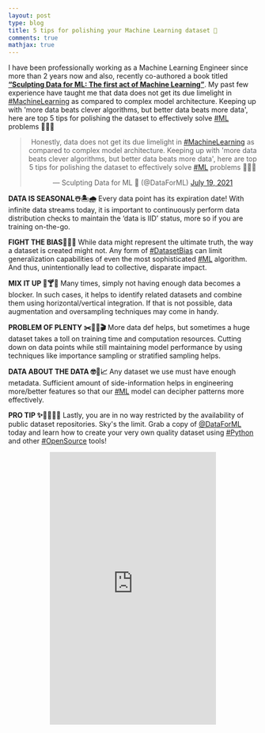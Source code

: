 ```yaml
---
layout: post
type: blog
title: 5 tips for polishing your Machine Learning dataset 🧼
comments: true
mathjax: true
---
```

<p>I have been professionally working as a Machine Learning Engineer since more than 2 years now and also, recently co-authored a book titled <strong><a rel="noreferrer noopener" href="https://www.amazon.com/dp/B08RN47C5T" target="_blank">“Sculpting Data for ML: The first act of Machine Learning”</a></strong>. My past few experience have taught me that data does not get its due limelight in <a href="https://twitter.com/hashtag/MachineLearning">#MachineLearning</a> as compared to complex model architecture. Keeping up with 'more data beats clever algorithms, but better data beats more data', here are top 5 tips for polishing the dataset to effectively solve <a href="https://twitter.com/hashtag/ML">#ML</a> problems 🤖👇🏻</p>

<center>
 <blockquote class="twitter-tweet">
  <p lang="en" dir="ltr">Honestly, data does not get its due limelight in <a href="https://twitter.com/hashtag/MachineLearning?src=hash&amp;ref_src=twsrc%5Etfw">#MachineLearning</a> as compared to complex model architecture. Keeping up with &#39;more data beats clever algorithms, but better data beats more data&#39;, here are top 5 tips for polishing the dataset to effectively solve <a href="https://twitter.com/hashtag/ML?src=hash&amp;ref_src=twsrc%5Etfw">#ML</a> problems 🤖👇🏻
  </p>&mdash; Sculpting Data for ML 📖 (@DataForML)
  <a href="https://twitter.com/DataForML/status/1416975965209522186?ref_src=twsrc%5Etfw">July 19, 2021</a>
 </blockquote> 
 <script async src="https://platform.twitter.com/widgets.js" charset="utf-8"></script>
</center>

<p><strong>DATA IS SEASONAL☃️🏝🌧</strong> Every data point has its expiration date! With infinite data streams today, it is important to continuously perform data distribution checks to maintain the ‘data is IID’ status, more so if you are training on-the-go.</p>

<p><strong>FIGHT THE BIAS🤺🧯💥 </strong>While data might represent the ultimate truth, the way a dataset is created might not. Any form of <a href="https://twitter.com/hashtag/DatasetBias">#DatasetBias</a> can limit generalization capabilities of even the most sophisticated <a href="https://twitter.com/hashtag/ML">#ML</a> algorithm. And thus, unintentionally lead to collective, disparate impact.</p>

<p><strong>MIX IT UP 🍹🍸🥃</strong> Many times, simply not having enough data becomes a blocker. In such cases, it helps to identify related datasets and combine them using horizontal/vertical integration. If that is not possible, data augmentation and oversampling techniques may come in handy.</p>

<p><strong>PROBLEM OF PLENTY ✂️👎🏻🎬</strong> More data def helps, but sometimes a huge dataset takes a toll on training time and computation resources. Cutting down on data points while still maintaining model performance by using techniques like importance sampling or stratified sampling helps.</p>

<p><strong>DATA ABOUT THE DATA 🤓🔬📈</strong> Any dataset we use must have enough metadata. Sufficient amount of side-information helps in engineering more/better features so that our <a href="https://twitter.com/hashtag/ML">#ML</a> model can decipher patterns more effectively.</p>

<p><strong>PRO TIP ✨📖👩🏻‍💻</strong> Lastly, you are in no way restricted by the availability of public dataset repositories. Sky's the limit. Grab a copy of <a href="https://twitter.com/DataForML">@DataForML</a> today and learn how to create your very own quality dataset using <a href="https://twitter.com/hashtag/Python">#Python</a> and other <a href="https://twitter.com/hashtag/OpenSource">#OpenSource</a> tools!</p>

<center>
 <iframe type="text/html" width="336" height="550" frameborder="0" allowfullscreen style="max-width:100%" src="https://read.amazon.com/kp/card?asin=B08RN47C5T&preview=inline&linkCode=kpe&ref_=cm_sw_r_kb_dp_TQ172033Z0X777T8FD8R&tag=mobile0a1329f-20" ></iframe>
</center>
